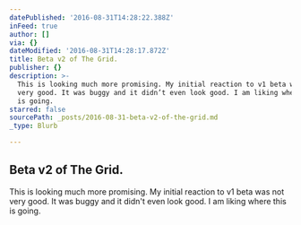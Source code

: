 ```yaml
---
datePublished: '2016-08-31T14:28:22.388Z'
inFeed: true
author: []
via: {}
dateModified: '2016-08-31T14:28:17.872Z'
title: Beta v2 of The Grid.
publisher: {}
description: >-
  This is looking much more promising. My initial reaction to v1 beta was not
  very good. It was buggy and it didn’t even look good. I am liking where this
  is going. 
starred: false
sourcePath: _posts/2016-08-31-beta-v2-of-the-grid.md
_type: Blurb

---
```

## Beta v2 of The Grid.

This is looking much more promising. My initial reaction to v1 beta was not very good. It was buggy and it didn't even look good. I am liking where this is going.